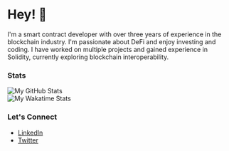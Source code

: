 # Hey! 🐢

I'm a smart contract developer with over three years of experience in the blockchain industry. I'm passionate about DeFi and enjoy investing and coding. I have worked on multiple projects and gained experience in Solidity, currently exploring blockchain interoperability.

### Stats

![My GitHub Stats](https://github-readme-stats-sigma-five.vercel.app/api?username=XLazer4&count_private=true&show_icons=true&theme=tokyonight&hide=stars)<br>
![My Wakatime Stats](https://github-readme-stats.vercel.app/api/wakatime?username=Xlazer&theme=tokyonight&langs_count=5)

### Let's Connect

- [LinkedIn](https://www.linkedin.com/in/RahulKhanna4/)
- [Twitter](https://twitter.com/rahulinweb3)
